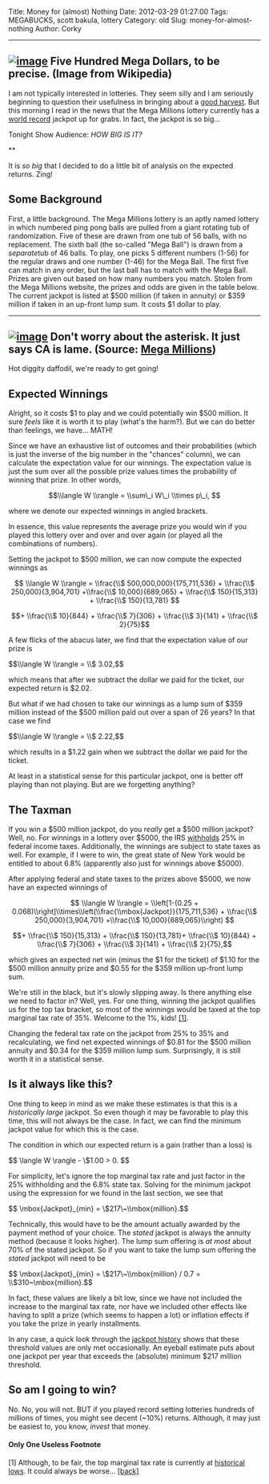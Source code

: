 Title: Money for (almost) Nothing
Date: 2012-03-29 01:27:00
Tags: MEGABUCKS, scott bakula, lottery
Category: old
Slug: money-for-almost-nothing
Author: Corky


  -----------------------------------------------------------------------------------------------------------------------------------------------------------------------------------------------------------------
  [![image](http://4.bp.blogspot.com/-j1vgDeAaElw/T3O5K09X6XI/AAAAAAAAAW0/b3uIqmdtPl4/s320/mega_millions.png)](http://4.bp.blogspot.com/-j1vgDeAaElw/T3O5K09X6XI/AAAAAAAAAW0/b3uIqmdtPl4/s1600/mega_millions.png)
  Five Hundred Mega Dollars, to be precise. (Image from Wikipedia)
  -----------------------------------------------------------------------------------------------------------------------------------------------------------------------------------------------------------------

I am not typically interested in lotteries. They seem silly and I am
seriously beginning to question their usefulness in bringing about a
[good harvest](http://en.wikipedia.org/wiki/The_Lottery). But this
morning I read in the news that the Mega Millions lottery currently has
a [world
record](http://en.wikipedia.org/wiki/Mega_Millions#Record_jackpots_.28listed_by_cash_value.29)
jackpot up for grabs. In fact, the jackpot is so big...

Tonight Show Audience: *HOW BIG IS IT?*

**

It is *so big* that I decided to do a little bit of analysis on the
expected returns. Zing!

Some Background
---------------

First, a little background. The Mega Millions lottery is an aptly named
lottery in which numbered ping pong balls are pulled from a giant
rotating tub of randomization. Five of these are drawn from one tub of
56 balls, with no replacement. The sixth ball (the so-called "Mega
Ball") is drawn from a *separate*tub of 46 balls. To play, one picks 5
different numbers (1-56) for the regular draws and one number (1-46) for
the Mega Ball. The first five can match in any order, but the last ball
has to match with the Mega Ball. Prizes are given out based on how many
numbers you match. Stolen from the Mega Millions website, the prizes and
odds are given in the table below. The current jackpot is listed at $500
million (if taken in annuity) or $359 million if taken in an up-front
lump sum. It costs $1 dollar to play.

  ---------------------------------------------------------------------------------------------------------------------------------------------------------------------------------------------------------------
  [![image](http://3.bp.blogspot.com/-Zi3rSfNqtuI/T3PHTEaXmvI/AAAAAAAAAXE/y9Hs7fqWrgs/s320/crummy_table.gif)](http://3.bp.blogspot.com/-Zi3rSfNqtuI/T3PHTEaXmvI/AAAAAAAAAXE/y9Hs7fqWrgs/s1600/crummy_table.gif)
  Don't worry about the asterisk. It just says CA is lame. (Source: [Mega Millions](http://www.megamillions.com/howto/))
  ---------------------------------------------------------------------------------------------------------------------------------------------------------------------------------------------------------------

Hot diggity daffodil, we're ready to get going!

Expected Winnings
-----------------

Alright, so it costs $1 to play and we could potentially win $500
million. It sure *feels* like it is worth it to play (what's the harm?).
But we can do better than feelings, we have... MATH!

Since we have an exhaustive list of outcomes and their probabilities
(which is just the inverse of the big number in the "chances" column),
we can calculate the expectation value for our winnings. The expectation
value is just the sum over all the possible prize values times the
probability of winning that prize. In other words,

$$\\langle W \\rangle = \\sum\_i W\_i \\times p\_i, $$

where we denote our expected winnings in angled brackets.

In essence, this value represents the average prize you would win if you
played this lottery over and over and over again (or played all the
combinations of numbers).

Setting the jackpot to $500 million, we can now compute the expected
winnings as

$$ \\langle W \\rangle = \\frac{\\$ 500,000,000}{175,711,536} +
\\frac{\\$ 250,000}{3,904,701} +\\frac{\\$ 10,000}{689,065} + \\frac{\\$
150}{15,313} + \\frac{\\$ 150}{13,781} $$

$$+ \\frac{\\$ 10}{844} + \\frac{\\$ 7}{306} + \\frac{\\$ 3}{141} +
\\frac{\\$ 2}{75}$$

A few flicks of the abacus later, we find that the expectation value of
our prize is

$$\\langle W \\rangle = \\$ 3.02,$$

which means that after we subtract the dollar we paid for the ticket,
our expected return is $2.02.

But what if we had chosen to take our winnings as a lump sum of $359
million instead of the $500 million paid out over a span of 26 years? In
that case we find

$$\\langle W \\rangle = \\$ 2.22,$$

which results in a $1.22 gain when we subtract the dollar we paid for
the ticket.

At least in a statistical sense for this particular jackpot, one is
better off playing than not playing. But are we forgetting anything?

The Taxman
----------

If you win a $500 million jackpot, do you *really* get a $500 million
jackpot? Well, no. For winnings in a lottery over $5000, the IRS
[withholds](http://www.irs.gov/instructions/iw2g/ar02.html#d0e401) 25%
in federal income taxes. Additionally, the winnings are subject to state
taxes as well. For example, if I were to win, the great state of New
York would be entitled to about 6.8% (apparently also just for winnings
above $5000).

After applying federal and state taxes to the prizes above $5000, we now
have an expected winnings of

$$ \\langle W \\rangle = \\left[1-(0.25 +
0.068)\\right]\\times\\left(\\frac{\\mbox{Jackpot}}{175,711,536} +
\\frac{\\$ 250,000}{3,904,701} +\\frac{\\$ 10,000}{689,065}\\right) $$

$$+ \\frac{\\$ 150}{15,313} + \\frac{\\$ 150}{13,781}+ \\frac{\\$
10}{844} + \\frac{\\$ 7}{306} + \\frac{\\$ 3}{141} + \\frac{\\$
2}{75},$$

which gives an expected net win (minus the $1 for the ticket) of $1.10
for the $500 million annuity prize and $0.55 for the $359 million
up-front lump sum.

We're still in the black, but it's slowly slipping away. Is there
anything else we need to factor in? Well, yes. For one thing, winning
the jackpot qualifies us for the top tax bracket, so most of the
winnings would be taxed at the top marginal tax rate of 35%. Welcome to
the 1%, kids! [[1]](#note).

Changing the federal tax rate on the jackpot from 25% to 35% and
recalculating, we find net expected winnings of $0.81 for the $500
million annuity and $0.34 for the $359 million lump sum. Surprisingly,
it is still worth it in a statistical sense.

Is it always like this?
-----------------------

One thing to keep in mind as we make these estimates is that this is a
*historically large* jackpot. So even though it may be favorable to play
this time, this will not always be the case. In fact, we can find the
minimum jackpot value for which this is the case.

The condition in which our expected return is a gain (rather than a
loss) is

$$ \\langle W \\rangle - \\$1.00 \> 0. $$

For simplicity, let's ignore the top marginal tax rate and just factor
in the 25% withholding and the 6.8% state tax. Solving for the minimum
jackpot using the expression for we found in the last section, we see
that

$$ \\mbox{Jackpot}\_{min} = \\$217\~\\mbox{million}.$$

Technically, this would have to be the amount actually awarded by the
payment method of your choice. The *stated* jackpot is always the
annuity method (because it looks higher). The lump sum offering is *at
most* about 70% of the stated jackpot. So if you want to take the lump
sum offering the *stated* jackpot will need to be

$$ \\mbox{Jackpot}\_{min} = \\$217\~\\mbox{million} / 0.7 =
\\$310\~\\mbox{million}.$$

In fact, these values are likely a bit low, since we have not included
the increase to the marginal tax rate, nor have we included other
effects like having to split a prize (which seems to happen a lot) or
inflation effects if you take the prize in yearly installments.

In any case, a quick look through the [jackpot
history](http://www.megamillions.com/winners/jackpothistory.asp) shows
that these threshold values are only met occasionally. An eyeball
estimate puts about one jackpot per year that exceeds the (absolute)
minimum $217 million threshold.

So am I going to win?
---------------------

No. No, you will not. BUT if you played record setting lotteries
hundreds of millions of times, you might see decent (\~10%) returns.
Although, it may just be easiest to, you know, *invest* that money.

#### Only One Useless Footnote

[1] Although, to be fair, the top marginal tax rate is currently at
[historical
lows](http://en.wikipedia.org/wiki/File:MarginalIncomeTax.svg). It could
always be worse... [[back]](#back)
